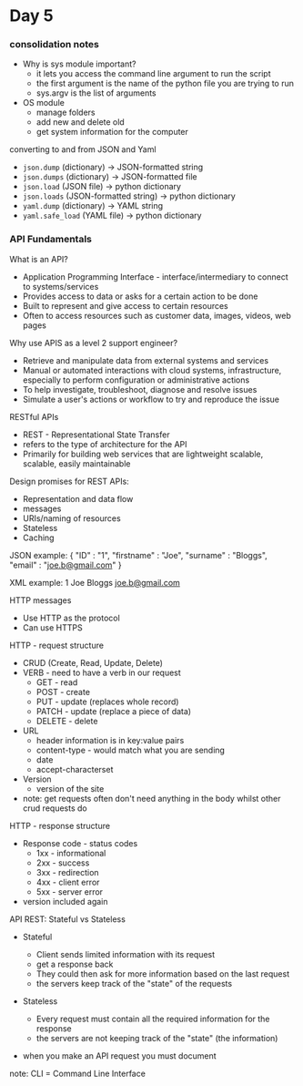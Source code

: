 # Day 5

### consolidation notes

- Why is sys module important?
  - it lets you access the command line argument to run the script
  - the first argument is the name of the python file you are trying to run
  - sys.argv is the list of arguments
- OS module
  - manage folders
  - add new and delete old
  - get system information for the computer

converting to and from JSON and Yaml
- `json.dump` (dictionary) -> JSON-formatted string
- `json.dumps` (dictionary) -> JSON-formatted file
- `json.load` (JSON file) -> python dictionary
- `json.loads` (JSON-formatted string) -> python dictionary
- `yaml.dump` (dictionary) -> YAML string
- `yaml.safe_load` (YAML file) -> python dictionary

### API Fundamentals

What is an API?
- Application Programming Interface - interface/intermediary to connect to systems/services
- Provides access to data or asks for a certain action to be done
- Built to represent and give access to certain resources
- Often to access resources such as customer data, images, videos, web pages

Why use APIS as a level 2 support engineer?
- Retrieve and manipulate data from external systems and services
- Manual or automated interactions with cloud systems, infrastructure, especially to perform configuration or administrative actions
- To help investigate, troubleshoot, diagnose and resolve issues
- Simulate a user's actions or workflow to try and reproduce the issue

RESTful APIs
- REST - Representational State Transfer
- refers to the type of architecture for the API
- Primarily for building web services that are lightweight scalable, scalable, easily maintainable

Design promises for REST APIs:
- Representation and data flow 
- messages
- URIs/naming of resources
- Stateless
- Caching

JSON example:
{
  "ID" : "1",
  "firstname" : "Joe",
  "surname" : "Bloggs",
  "email" : "joe.b@gmail.com"
}

XML example:
<customer>
  <ID>1</ID>
  <firstname>Joe</firstname>
  <surname>Bloggs</surname>
  <email>joe.b@gmail.com</surname>
</customer>

HTTP messages
- Use HTTP as the protocol
- Can use HTTPS

HTTP - request structure
- CRUD (Create, Read, Update, Delete)
- VERB - need to have a verb in our request
  - GET - read
  - POST - create
  - PUT - update (replaces whole record)
  - PATCH - update (replace a piece of data)
  - DELETE - delete
- URL
  - header information is in key:value pairs
  - content-type - would match what you are sending
  - date
  - accept-characterset
- Version 
  - version of the site
- note: get requests often don't need anything in the body whilst other crud requests do

HTTP - response structure
- Response code - status codes
  - 1xx - informational
  - 2xx - success
  - 3xx - redirection
  - 4xx - client error
  - 5xx - server error
- version included again

API REST: Stateful vs Stateless
- Stateful
  - Client sends limited information with its request
  - get a response back
  - They could then ask for more information based on the last request
  - the servers keep track of the "state" of the requests
- Stateless
  - Every request must contain all the required information for the response
  - the servers are not keeping track of the "state" (the information)

- when you make an API request you must document 

note: CLI = Command Line Interface
